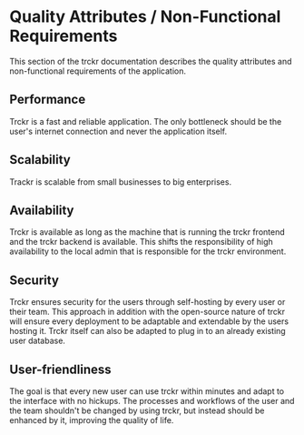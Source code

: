 # Quality Attributes / Non-Functional Requirements

This section of the trckr documentation describes the quality attributes and non-functional requirements of the application.

## Performance
Trckr is a fast and reliable application. The only bottleneck should be the user's internet connection and never the application itself.

## Scalability
Trackr is scalable from small businesses to big enterprises.

## Availability
Trckr is available as long as the machine that is running the trckr frontend and the trckr backend is available. This shifts the responsibility of high availability to the local admin that is responsible for the trckr environment.

## Security
Trckr ensures security for the users through self-hosting by every user or their team. This approach in addition with the open-source nature of trckr will ensure every deployment to be adaptable and extendable by the users hosting it. Trckr itself can also be adapted to plug in to an already existing user database.

## User-friendliness
The goal is that every new user can use trckr within minutes and adapt to the interface with no hickups. The processes and workflows of the user and the team shouldn't be changed by using trckr, but instead should be enhanced by it, improving the quality of life.
